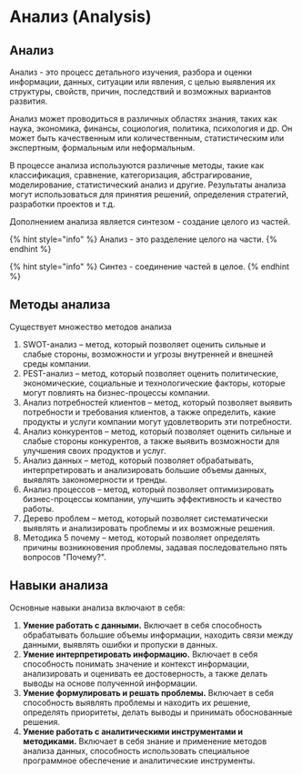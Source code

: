 # Анализ (Analysis)

## Анализ

Анализ - это процесс детального изучения, разбора и оценки информации, данных, ситуации или явления, с целью выявления их структуры, свойств, причин, последствий и возможных вариантов развития.

Анализ может проводиться в различных областях знания, таких как наука, экономика, финансы, социология, политика, психология и др. Он может быть качественным или количественным, статистическим или экспертным, формальным или неформальным.

В процессе анализа используются различные методы, такие как классификация, сравнение, категоризация, абстрагирование, моделирование, статистический анализ и другие. Результаты анализа могут использоваться для принятия решений, определения стратегий, разработки проектов и т.д.

Дополнением анализа является синтезом - создание целого из частей.

{% hint style="info" %}
Анализ - это разделение целого на части.&#x20;
{% endhint %}

{% hint style="info" %}
Синтез - соединение частей в целое.&#x20;
{% endhint %}

## Методы анализа

Существует множество методов анализа

1. SWOT-анализ – метод, который позволяет оценить сильные и слабые стороны, возможности и угрозы внутренней и внешней среды компании.
2. PEST-анализ – метод, который позволяет оценить политические, экономические, социальные и технологические факторы, которые могут повлиять на бизнес-процессы компании.
3. Анализ потребностей клиентов – метод, который позволяет выявить потребности и требования клиентов, а также определить, какие продукты и услуги компании могут удовлетворить эти потребности.
4. Анализ конкурентов – метод, который позволяет оценить сильные и слабые стороны конкурентов, а также выявить возможности для улучшения своих продуктов и услуг.
5. Анализ данных – метод, который позволяет обрабатывать, интерпретировать и анализировать большие объемы данных, выявлять закономерности и тренды.
6. Анализ процессов – метод, который позволяет оптимизировать бизнес-процессы компании, улучшить эффективность и качество работы.
7. Дерево проблем – метод, который позволяет систематически выявлять и анализировать проблемы и их возможные решения.
8. Методика 5 почему – метод, который позволяет определять причины возникновения проблемы, задавая последовательно пять вопросов "Почему?".

## Навыки анализа

Основные навыки анализа включают в себя:

1. **Умение работать с данными.** Включает в себя способность обрабатывать большие объемы информации, находить связи между данными, выявлять ошибки и пропуски в данных.
2. **Умение интерпретировать информацию.** Включает в себя способность понимать значение и контекст информации, анализировать и оценивать ее достоверность, а также делать выводы на основе полученной информации.
3. **Умение формулировать и решать проблемы.** Включает в себя способность выявлять проблемы и находить их решение, определять приоритеты, делать выводы и принимать обоснованные решения.
4. **Умение работать с аналитическими инструментами и методиками.** Включает в себя знание и применение методов анализа данных, способность использовать специальное программное обеспечение и аналитические инструменты.
